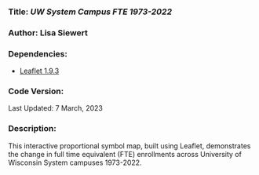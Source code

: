### **Title:** *UW System Campus FTE 1973-2022*

### **Author:** Lisa Siewert

### **Dependencies:**
* [Leaflet 1.9.3](https://leafletjs.com/index.html)

### **Code Version:**
Last Updated: 7 March, 2023

### **Description:**
This interactive proportional symbol map, built using Leaflet, demonstrates the change in full time equivalent (FTE) enrollments across University of Wisconsin System campuses 1973-2022.
